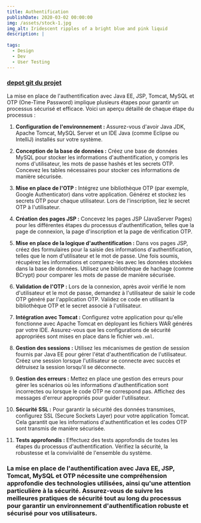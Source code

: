 ```yaml
---
title: Authentification
publishDate: 2020-03-02 00:00:00
img: /assets/stock-1.jpg
img_alt: Iridescent ripples of a bright blue and pink liquid
description: |
  
tags:
  - Design
  - Dev
  - User Testing
---
```


### <a href="https://github.com/guylain237/java-ee-login-et-inscription.git">depot git du projet</a>
La mise en place de l'authentification avec Java EE, JSP, Tomcat, MySQL et OTP (One-Time Password) implique plusieurs étapes pour garantir un processus sécurisé et efficace. Voici un aperçu détaillé de chaque étape du processus :

1. **Configuration de l'environnement :**
   Assurez-vous d'avoir Java JDK, Apache Tomcat, MySQL Server et un IDE Java (comme Eclipse ou IntelliJ) installés sur votre système.

2. **Conception de la base de données :**
   Créez une base de données MySQL pour stocker les informations d'authentification, y compris les noms d'utilisateur, les mots de passe hashés et les secrets OTP. Concevez les tables nécessaires pour stocker ces informations de manière sécurisée.

3. **Mise en place de l'OTP :**
   Intégrez une bibliothèque OTP (par exemple, Google Authenticator) dans votre application. Générez et stockez les secrets OTP pour chaque utilisateur. Lors de l'inscription, liez le secret OTP à l'utilisateur.

4. **Création des pages JSP :**
   Concevez les pages JSP (JavaServer Pages) pour les différentes étapes du processus d'authentification, telles que la page de connexion, la page d'inscription et la page de vérification OTP.

5. **Mise en place de la logique d'authentification :**
   Dans vos pages JSP, créez des formulaires pour la saisie des informations d'authentification, telles que le nom d'utilisateur et le mot de passe. Une fois soumis, récupérez les informations et comparez-les avec les données stockées dans la base de données. Utilisez une bibliothèque de hachage (comme BCrypt) pour comparer les mots de passe de manière sécurisée.

6. **Validation de l'OTP :**
   Lors de la connexion, après avoir vérifié le nom d'utilisateur et le mot de passe, demandez à l'utilisateur de saisir le code OTP généré par l'application OTP. Validez ce code en utilisant la bibliothèque OTP et le secret associé à l'utilisateur.

7. **Intégration avec Tomcat :**
   Configurez votre application pour qu'elle fonctionne avec Apache Tomcat en déployant les fichiers WAR générés par votre IDE. Assurez-vous que les configurations de sécurité appropriées sont mises en place dans le fichier `web.xml`.

8. **Gestion des sessions :**
   Utilisez les mécanismes de gestion de session fournis par Java EE pour gérer l'état d'authentification de l'utilisateur. Créez une session lorsque l'utilisateur se connecte avec succès et détruisez la session lorsqu'il se déconnecte.

9. **Gestion des erreurs :**
   Mettez en place une gestion des erreurs pour gérer les scénarios où les informations d'authentification sont incorrectes ou lorsque le code OTP ne correspond pas. Affichez des messages d'erreur appropriés pour guider l'utilisateur.

10. **Sécurité SSL :**
    Pour garantir la sécurité des données transmises, configurez SSL (Secure Sockets Layer) pour votre application Tomcat. Cela garantit que les informations d'authentification et les codes OTP sont transmis de manière sécurisée.

11. **Tests approfondis :**
    Effectuez des tests approfondis de toutes les étapes du processus d'authentification. Vérifiez la sécurité, la robustesse et la convivialité de l'ensemble du système.

 ### La mise en place de l'authentification avec Java EE, JSP, Tomcat, MySQL et OTP nécessite une compréhension approfondie des technologies utilisées, ainsi qu'une attention particulière à la sécurité. Assurez-vous de suivre les meilleures pratiques de sécurité tout au long du processus pour garantir un environnement d'authentification robuste et sécurisé pour vos utilisateurs.